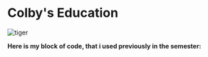 # Colby's Education

![tiger](https://scontent.fmci2-1.fna.fbcdn.net/v/t1.18169-9/229597_108748795889789_2647016_n.jpg?_nc_cat=101&ccb=1-5&_nc_sid=09cbfe&_nc_ohc=ApFZ-ltBA0EAX8vTGP_&_nc_ht=scontent.fmci2-1.fna&oh=00_AT_Z9tIVsI-6yh0jk2XVirdpjh8RcTgrELlXoS3tWbgXPg&oe=6256896E)

**Here is my block of code, that i used previously in the semester:**

<script>


function fizzBuzz(N)
{
	
	let count3 = 0;
	let count5 = 0;

	
	for (let i = 1; i <= N; i++) {

		
		count3++;

		count5++;

		
		let flag = false;

		
		if (count3 == 3) {
			document.write("Fizz");

			
			count3 = 0;
			flag = true;
		}

		
		if (count5 == 5) {
			document.write("Buzz");

			
			count5 = 0;
			flag = true;
		}

		
		if (!flag) {
			document.write(i);
		}

		document.write(" ");
	}
}


let N = 100;
fizzBuzz(N);




</script>

